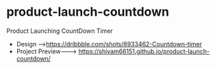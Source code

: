 # product-launch-countdown
Product Launching CountDown Timer

- Design -->https://dribbble.com/shots/8933462-Countdown-timer
- Project Preview---> https://shivam66151.github.io/product-launch-countdown/

